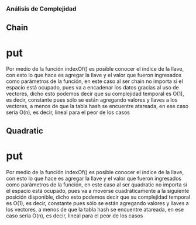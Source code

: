 ### Análisis de Complejidad

## Chain

# put

Por medio de la función indexOf() es posible conocer el índice de la llave, con esto lo que hace es agregar la llave y el valor que fueron ingresados como parámetros de la 
función, en este caso al ser chain no importa si el espacio está ocupado, pues va a encadenar los datos gracias al uso de vectores, dicho esto podemos decir que su complejidad 
temporal es O(1), es decir, constante pues sólo se están agregando valores y llaves a los vectores, a menos de que la tabla hash se encuentre atareada, en ese caso sería O(n), es 
decir, lineal para el peor de los casos

## Quadratic

# put

Por medio de la función indexOf() es posible conocer el índice de la llave, con esto lo que hace es agregar la llave y el valor que fueron ingresados como parámetros de la 
función, en este caso al ser quadratic no importa si el espacio está ocupado, pues va a moverse cuadráticamente a la siguiente posición disponible, dicho esto podemos decir que su
complejidad temporal es O(1), es decir, constante pues sólo se están agregando valores y llaves a los vectores, a menos de que la tabla hash se encuentre atareada, en ese caso 
sería O(n), es decir, lineal para el peor de los casos
